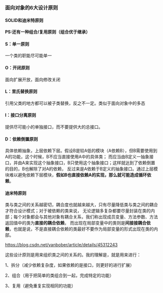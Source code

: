 ### 面向对象的6大设计原则

#### SOLID和迪米特原则

**PS:还有一种组合/复用原则（组合优于继承）**

#### S：单一原则
一个类的职能尽可能单一
#### O：开闭原则
面向扩展开放，面向修改关闭
#### L：里氏替换原则
引用父类的地方都可以被子类替换，反之不一定。类似于面向对象中的多态
#### I：接口分离原则
提供尽可能小的单独接口，而不要提供大的总接口。
#### D：依赖倒置原则
具体依赖抽象，上层依赖下层。假设B是较A低的模块（A依赖B），但B需要使用到A的功能，这个时候，B不应当直接使用A中的具体类；
而应当由B定义一抽象接口，并由A来实现这个抽象接口，B只使用这个抽象接口；这样就达到了依赖倒置的目的，B也解除了对A的依赖，
反过来是A依赖于B定义的抽象接口。通过上层模块难以避免依赖下层模块，**假如B也直接依赖A的实现，那么就可能造成循环依赖**。
#### 迪米特原则
类与类之间的关系越密切，耦合度也就越来越大，只有尽量降低类与类之间的耦合才符合设计模式；对于被依赖的类来说，
无论逻辑多复杂都要尽量封装在类的内部；每个对象都会与其他对象有耦合关系，我们称出现成员变量、方法参数、方法返回值中的类为**直接的耦合依赖**，
而出现在局部变量中的类则是**间接接耦合依赖**，也就是说，不是直接耦合依赖的类最好不要作为局部变量的形式出现在类的内部。

https://blog.csdn.net/yanbober/article/details/45312243

这些设计原则是用来组织类之间的关系的。我的理解是，就是用来进行：

1、拆分（减少依赖复杂度，如果依赖的是接口，则更好的进行扩展）

2、组合（用于把简单的类组合到一起，完成特定的功能）

3、复用（避免重复实现相同的功能）